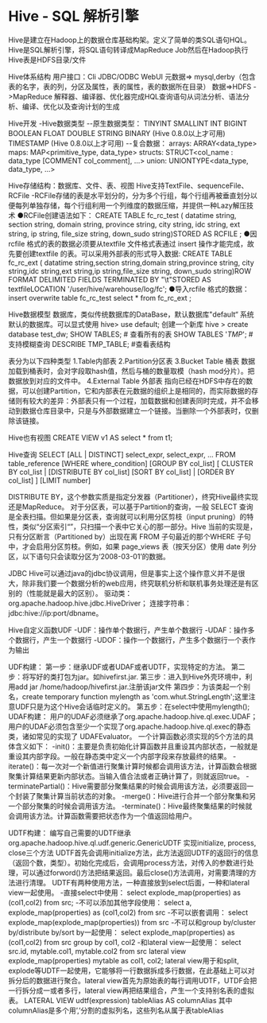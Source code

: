 Hive - SQL 解析引擎
===
Hive是建立在Hadoop上的数据仓库基础构架。定义了简单的类SQL语句HQL。
Hive是SQL解析引擎，将SQL语句转译成MapReduce Job然后在Hadoop执行
Hive表是HDFS目录/文件
 
Hive体系结构
用户接口：Cli JDBC/ODBC WebUI
元数据=> mysql,derby（包含表的名字，表的列，分区及属性，表的属性，表的数据所在目录）
数据=>HDFS ->MapReduce
解释器、编译器、优化器完成HQL查询语句从词法分析、语法分析、编译、优化以及查询计划的生成
 
Hive开发
-Hive数据类型
--原生数据类型：
TINYINT
SMALLINT
INT
BIGINT
BOOLEAN
FLOAT
DOUBLE
STRING
BINARY (Hive 0.8.0以上才可用)
TIMESTAMP (Hive 0.8.0以上才可用)
--复合数据：
arrays: ARRAY<data_type>
maps: MAP<primitive_type, data_type>
structs: STRUCT<col_name : data_type [COMMENT col_comment], ...>
union: UNIONTYPE<data_type, data_type, ...>
 
Hive存储结构：数据库、文件、表、视图
Hive支持TextFile、sequenceFile、RCFile
-RCFile存储的表是水平划分的，分为多个行组，每个行组再被垂直划分以便每列单独存储，每个行组利用一个列维度的数据压缩，并提供一种Lazy解压技术
●RCFile创建语法如下：
CREATE TABLE fc_rc_test (  datatime string,  section string,  domain string,  province string,  city string,  idc string,  ext string,  ip string,  file_size string,    down_sudo string)STORED AS  RCFILE ;
●因rcfile 格式的表的数据必须要从textfile 文件格式表通过 insert 操作才能完成，故先要创建textfile 的表。可以采用外部表的形式导入数据:
CREATE TABLE fc_rc_ext (  datatime string,section string,domain string,province string,  city string,idc string,ext string,ip string,file_size string,    down_sudo string)ROW FORMAT DELIMITED FIELDS TERMINATED BY "\t"STORED AS textfileLOCATION '/user/hive/warehouse/log/fc';
●导入rcfile 格式的数据：
insert overwrite table fc_rc_test select * from fc_rc_ext ;
 
Hive数据模型
数据库，类似传统数据库的DataBase，默认数据库"default“
系统默认的数据库。可以显式使用
hive> use default;
创建一个新库
hive > create database test_dw;
SHOW TABLES; # 查看所有的表
SHOW TABLES '*TMP*'; #支持模糊查询
DESCRIBE TMP_TABLE; #查看表结构
 
表分为以下四种类型
1.Table内部表
2.Partition分区表
3.Bucket Table 桶表 数据加载到桶表时，会对字段取hash值，然后与桶的数量取模（hash mod分片）。把数据放到对应的文件中。
4.External Table 外部表 指向已经在HDFS中存在的数据，可以创建Partition，它和内部表在元数据的组织上是相同的，而实际数据的存储则有较大的差异：外部表只有一个过程，加载数据和创建表同时完成，并不会移动到数据仓库目录中，只是与外部数据建立一个链接。当删除一个外部表时，仅删除该链接。
 
Hive也有视图
CREATE VIEW v1 AS select * from t1;
 
Hive查询
SELECT [ALL | DISTINCT] select_expr, select_expr, ...
       FROM table_reference
       [WHERE where_condition]
       [GROUP BY col_list]
       [ CLUSTER BY col_list | [DISTRIBUTE BY col_list] [SORT BY col_list] | [ORDER BY col_list] ]
       [LIMIT number]
 
DISTRIBUTE BY，这个参数实质是指定分发器（Partitioner），终究Hive最终实现还是MapReduce。
对于分区表，可以基于Partition的查询，一般 SELECT 查询是全表扫描。但如果是分区表，查询就可以利用分区剪枝（input pruning）的特性，类似“分区索引“”，只扫描一个表中它关心的那一部分。Hive 当前的实现是，只有分区断言（Partitioned by）出现在离 FROM 子句最近的那个WHERE 子句中，才会启用分区剪枝。例如，如果 page_views 表（按天分区）使用 date 列分区，以下语句只会读取分区为‘2008-03-01’的数据。
 
JDBC Hive可以通过java的jdbc协议调用，但是事实上这个操作意义并不是很大，除非我们要一个数据分析的web应用，终究联机分析和联机事务处理还是有区别的（性能就是最大的区别）。
驱动类：org.apache.hadoop.hive.jdbc.HiveDriver；
连接字符串：jdbc:hive://ip:port/dbname。
 
Hive自定义函数UDF
-UDF：操作单个数据行，产生单个数据行
-UDAF：操作多个数据行，产生一个数据行
-UDOF：操作一个数据行，产生多个数据行一个表作为输出
 
UDF构建：
第一步：继承UDF或者UDAF或者UDTF，实现特定的方法。
第二步：将写好的类打包为jar。如hivefirst.jar.
第三步：进入到Hive外壳环境中，利用add jar /home/hadoop/hivefirst.jar.注册该jar文件
第四步：为该类起一个别名，create temporary function mylength as 'com.whut.StringLength';这里注意UDF只是为这个Hive会话临时定义的。
第五步：在select中使用mylength();
UDAF构建：
用户的UDAF必须继承了org.apache.hadoop.hive.ql.exec.UDAF；
用户的UDAF必须包含至少一个实现了org.apache.hadoop.hive.ql.exec的静态类，诸如常见的实现了 UDAFEvaluator。
一个计算函数必须实现的5个方法的具体含义如下：
-init()：主要是负责初始化计算函数并且重设其内部状态，一般就是重设其内部字段。一般在静态类中定义一个内部字段来存放最终的结果。
-iterate()：每一次对一个新值进行聚集计算时候都会调用该方法，计算函数会根据聚集计算结果更新内部状态。当输入值合法或者正确计算了，则就返回true。
-terminatePartial()：Hive需要部分聚集结果的时候会调用该方法，必须要返回一个封装了聚集计算当前状态的对象。
-merge()：Hive进行合并一个部分聚集和另一个部分聚集的时候会调用该方法。
-terminate()：Hive最终聚集结果的时候就会调用该方法。计算函数需要把状态作为一个值返回给用户。
 
UDTF构建：
编写自己需要的UDTF继承 org.apache.hadoop.hive.ql.udf.generic.GenericUDTF
实现initialize, process, close三个方法
UDTF首先会调用initialize方法，此方法返回UDTF的返回行的信息（返回个数，类型）。初始化完成后，会调用process方法，对传入的参数进行处理，可以通过forword()方法把结果返回。最后close()方法调用，对需要清理的方法进行清理。
UDTF有两种使用方法，一种直接放到select后面，一种和lateral view一起使用。
-直接select中使用：
select explode_map(properties) as (col1,col2) from src;
-不可以添加其他字段使用：
select a, explode_map(properties) as (col1,col2) from src
-不可以嵌套调用：
select explode_map(explode_map(properties)) from src
-不可以和group by/cluster by/distribute by/sort by一起使用：
select explode_map(properties) as (col1,col2) from src group by col1, col2
-和lateral view一起使用：
select src.id, mytable.col1, mytable.col2 from src lateral view explode_map(properties) mytable as col1, col2;
lateral view用于和split, explode等UDTF一起使用，它能够将一行数据拆成多行数据，在此基础上可以对拆分后的数据进行聚合。lateral view首先为原始表的每行调用UDTF，UTDF会把一行拆分成一或者多行，lateral view再把结果组合，产生一个支持别名表的虚拟表。
LATERAL VIEW udtf(expression) tableAlias AS columnAlias
其中 columnAlias是多个用’,’分割的虚拟列名，这些列名从属于表tableAlias